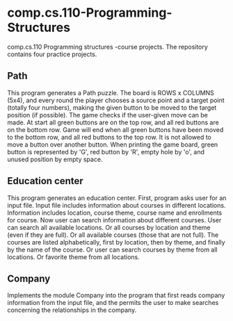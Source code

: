 # comp.cs.110-Programming-Structures
comp.cs.110 Programming structures -course projects.
The repository contains four practice projects.

## Path
This program generates a Path puzzle. The board is ROWS x COLUMNS (5x4), and every round the player chooses a source point and a target point
(totally four numbers), making the given button to be moved to the target position (if possible). The game checks if the user-given move can be made.
At start all green buttons are on the top row, and all red buttons are on the bottom row. Game will end when all green buttons have been moved to the 
bottom row, and all red buttons to the top row. It is not allowed to move a button over another button. When printing the game board, green button 
is represented by 'G', red button by 'R', empty hole by 'o', and unused position by empty space.

## Education center
This program generates an education center. First, program asks user for an input file. Input file includes information about courses in different
locations. Information includes location, course theme, course name and enrollments for course. Now user can search information about different
courses. User can search all available locations. Or all courses by location and theme (even if they are full). Or all available courses (those that are not
full). The courses are listed alphabetically, first by location, then by theme, and finally by the name of the course. Or user can search courses by
theme from all locations. Or favorite theme from all locations.

## Company
Implements the module Company into the program that first reads company information from the input file, and the permits the user to make searches concerning the relationships in the company.
